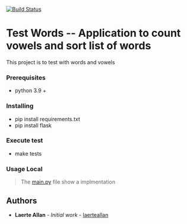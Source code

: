 
[![Build Status](https://app.travis-ci.com/laerteallan/test-words.svg?branch=main)](https://app.travis-ci.com/laerteallan/test-words)

# Test Words -- Application to count vowels and sort list of words

This project is to test with words and vowels


### Prerequisites

- python 3.9 +

### Installing
- pip install requirements.txt
- pip install flask

### Execute test

- make tests

### Usage Local

>The [main.py](main.py) file show a implmentation

## Authors

* **Laerte Allan** - *Initial work* - [laerteallan](https://github.com/laerteallan)
